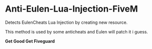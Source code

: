 # Anti-Eulen-Lua-Injection-FiveM
Detects EulenCheats Lua Injection by creating new resource.

This method is used by some anticheats and Eulen will patch it i guess.

**Get Good Get Fiveguard**
